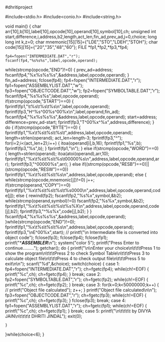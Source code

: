 #dhritiproject

#include<stdio.h>
#include<conio.h>
#include<string.h>

void main()
{
    char arr[10],b[10],label[10],opcode[10],operand[10],symbol[10],ch;
   unsigned int start,difference,i,address,b2,length,act_len,fin_ad,prev_ad,j=0,choice;
    long long int k,z=0;
    char mnemonic[15][15]={"LDE","STO","LDEH","STOH"};
    char code[15][15]={"20","35","48","60"};
    FILE *fp1,*fp2,*fp3,*fp4;

    fp4=fopen("INTERMEDIATE.DAT","r");
    fscanf(fp4,"%s%s%s",label,opcode,operand);

   while(strcmp(opcode,"END")!=0)
   {
    prev_ad=address;
    fscanf(fp4,"%x%s%s%s",&address,label,opcode,operand);
   }
   fin_ad=address;
   fclose(fp4);
   fp4=fopen("INTERMEDIATE.DAT","r");
   fp1=fopen("ASSEMBLYLIST.DAT","w");
   fp3=fopen("OBJECTCODE.DAT","w");
   fp2=fopen("SYMBOLTABLE.DAT","r");
   fscanf(fp4,"%s%s%s",label,opcode,operand);
   if(strcmp(opcode,"START")==0)
   {
     fprintf(fp1,"\t%s\t%s\t%s\n",label,opcode,operand);
     fprintf(fp3,"H^%s^00%s^00%x\n",label,operand,fin_ad);
     fscanf(fp4,"%x%s%s%s",&address,label,opcode,operand);
     start=address;
     difference=prev_ad-start;
     fprintf(fp3,"T^00%x^%x",address,difference);
   }
   do
   {
    if(strcmp(opcode,"BYTE")==0)
    {
     fprintf(fp1,"%x\t%s\t%s\t%s\t",address,label,opcode,operand);
     length=strlen(operand);
     act_len=length-3;
     fprintf(fp3,"^");
     for(i=2;i<(act_len+2);i++)
     {
      itoa(operand[i],b,16);
      fprintf(fp1,"%s",b);
      fprintf(fp3,"%s",b);
     }
     fprintf(fp1,"\n");
    }
    else if(strcmp(opcode,"WORD")==0)
    {
     length=strlen(operand);
     itoa(atoi(operand),arr,10);
     fprintf(fp1,"%x\t%s\t%s\t%s\t00000%s\n",address,label,opcode,operand,arr);
     fprintf(fp3,"^00000%s",arr);
    }
     else if((strcmp(opcode,"RESB")==0)||(strcmp(opcode,"RESW")==0))
     fprintf(fp1,"%x\t%s\t%s\t%s\n",address,label,opcode,operand);
     else
     {
      while(strcmp(opcode,mnemonic[j])!=0)
      j++;
      if(strcmp(operand,"COPY")==0)
       fprintf(fp1,"%x\t%s\t%s\t%s\t%s0000\n",address,label,opcode,operand,code[j]);
      else
      {
        rewind(fp2);
        fscanf(fp2,"%s%x",symbol,&b2);
        while(strcmp(operand,symbol)!=0)
        fscanf(fp2,"%s%x",symbol,&b2);
        fprintf(fp1,"%x\t%s\t%s\t%s\t%s%X\n",address,label,opcode,operand,code[j],b2);
        fprintf(fp3,"^%s%x",code[j],b2);
      }
     }
     fscanf(fp4,"%x%s%s%s",&address,label,opcode,operand);
   }while(strcmp(opcode,"END")!=0);
   fprintf(fp1,"%x\t%s\t%s\t%s\n",address,label,opcode,operand);
   fprintf(fp3,"\nE^00%x",start);
 // printf("\n Intermediate file is converted into object code");
  fclose(fp3);
  fclose(fp4);
  fclose(fp1);
      printf("************************************ASSEMBLER***********************************\n");
      system("color 5");
      printf("Press Enter to continue.........");
      getchar();
  do
  {
      printf("\n\nEnter your choice\n\t\t\tPress 1 to show the program\n\t\t\tPress 2 to check Symbol Table\n\t\t\tPress 3 to calculate object file\n\t\t\tPress 4 to check output file\n\t\t\tPress 5 to exit\n\n");
      scanf("%d",&choice);
      switch(choice)
      {
       case 1:
        fp4=fopen("INTERMEDIATE.DAT","r");
        ch=fgetc(fp4);
        while(ch!=EOF)
        {
         printf("%c",ch);
         ch=fgetc(fp4);
        }
        break;
       case 2:
          fp2=fopen("SYMBOLTABLE.DAT","r");
          ch=fgetc(fp2);
          while(ch!=EOF)
          {
           printf("%c",ch);
           ch=fgetc(fp2);
          }
          break;
      case 3:
        for(k=0;k<50000000;k++)
        {
         // printf("Object file calculated");
         z++;
        }
        printf("Object file calculated\n\n");
        fp3=fopen("OBJECTCODE.DAT","r");
        ch=fgetc(fp3);
        while(ch!=EOF)
        {
         printf("%c",ch);
         ch=fgetc(fp3);
        }
        fclose(fp3);
        break;
      case 4:
       fp1=fopen("ASSEMBLYLIST.DAT","r");
       ch=fgetc(fp1);
       while(ch!=EOF)
       {
        printf("%c",ch);
        ch=fgetc(fp1);
       }
        break;
      case 5:
        printf("\n\t\t\t\t by DIVYA JAIN\n\t\t\t\t    DHRITI JINDAL");
        exit(0);

    }

  }while(choice<6);
}


